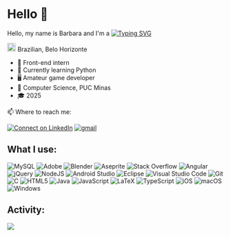 # Hello 👋
Hello, my name is Barbara and I'm a [![Typing SVG](https://readme-typing-svg.demolab.com?font=Fira+Code&size=14&duration=4000&pause=100&color=FF8A5B&vCenter=true&width=435&height=10&lines=student;developer;tutor)](https://git.io/typing-svg)<br>

<img src="https://i.imgur.com/iaD74Rp.png" width="20" height="20" > Brazilian, Belo Horizonte<br>

- 💼 Front-end intern
- 🌱 Currently learning Python
- 🖥️ Amateur game developer
- 🏫 Computer Science, PUC Minas
- 🎓 2025

📫 Where to reach me:

[![Connect on LinkedIn](https://img.shields.io/badge/LinkedIn-100000?style=plastic&logo=linkedin&logoColor=0A66C2&labelColor=FFFFFF&color=FFFFFF)](https://www.linkedin.com/in/bpsoraggi) <a href='https://mail.google.com/' target="_blank"><img alt='gmail' src='https://img.shields.io/badge/babisoraggi@gmail.com-100000?style=plastic&logo=gmail&logoColor=EA4335&labelColor=FFFFFF&color=FFFFFF'/></a>

## What I use:<br>
![MySQL](https://img.shields.io/badge/mysql-%2300f.svg?style=for-the-badge&logo=mysql&logoColor=white) ![Adobe](https://img.shields.io/badge/adobe-%23FF0000.svg?style=for-the-badge&logo=adobe&logoColor=white) ![Blender](https://img.shields.io/badge/blender-%23F5792A.svg?style=for-the-badge&logo=blender&logoColor=white) ![Aseprite](https://img.shields.io/badge/Aseprite-FFFFFF?style=for-the-badge&logo=Aseprite&logoColor=#7D929E) ![Stack Overflow](https://img.shields.io/badge/-Stackoverflow-FE7A16?style=for-the-badge&logo=stack-overflow&logoColor=white) ![Angular](https://img.shields.io/badge/angular-%23DD0031.svg?style=for-the-badge&logo=angular&logoColor=white) ![jQuery](https://img.shields.io/badge/jquery-%230769AD.svg?style=for-the-badge&logo=jquery&logoColor=white) ![NodeJS](https://img.shields.io/badge/node.js-6DA55F?style=for-the-badge&logo=node.js&logoColor=white) ![Android Studio](https://img.shields.io/badge/Android%20Studio-3DDC84.svg?style=for-the-badge&logo=android-studio&logoColor=white) ![Eclipse](https://img.shields.io/badge/Eclipse-FE7A16.svg?style=for-the-badge&logo=Eclipse&logoColor=white) ![Visual Studio Code](https://img.shields.io/badge/Visual%20Studio%20Code-0078d7.svg?style=for-the-badge&logo=visual-studio-code&logoColor=white) ![Git](https://img.shields.io/badge/git-%23F05033.svg?style=for-the-badge&logo=git&logoColor=white) ![C](https://img.shields.io/badge/c-%2300599C.svg?style=for-the-badge&logo=c&logoColor=white) ![HTML5](https://img.shields.io/badge/html5-%23E34F26.svg?style=for-the-badge&logo=html5&logoColor=white) ![Java](https://img.shields.io/badge/java-%23ED8B00.svg?style=for-the-badge&logo=openjdk&logoColor=white) ![JavaScript](https://img.shields.io/badge/javascript-%23323330.svg?style=for-the-badge&logo=javascript&logoColor=%23F7DF1E) ![LaTeX](https://img.shields.io/badge/latex-%23008080.svg?style=for-the-badge&logo=latex&logoColor=white) ![TypeScript](https://img.shields.io/badge/typescript-%23007ACC.svg?style=for-the-badge&logo=typescript&logoColor=white) ![iOS](https://img.shields.io/badge/iOS-000000?style=for-the-badge&logo=ios&logoColor=white) ![macOS](https://img.shields.io/badge/mac%20os-000000?style=for-the-badge&logo=macos&logoColor=F0F0F0) ![Windows](https://img.shields.io/badge/Windows-0078D6?style=for-the-badge&logo=windows&logoColor=white)

## Activity:<br>
![](http://github-profile-summary-cards.vercel.app/api/cards/profile-details?username=bpsoraggi&theme=dracula)




<!--
**bpsoraggi/bpsoraggi** is a ✨ _special_ ✨ repository because its `README.md` (this file) appears on your GitHub profile.

[![GitHub Streak](https://streak-stats.demolab.com?user=bpsoraggi&theme=dracula&locale=pt_BR)](https://git.io/streak-stats)

Here are some ideas to get you started:

- 🔭 I’m currently working on ...
- 🌱 I’m currently learning ...
- 👯 I’m looking to collaborate on ...
- 🤔 I’m looking for help with ...
- 💬 Ask me about ...
- 📫 How to reach me: ...
- 😄 Pronouns: ...
- ⚡ Fun fact: ...
-->
